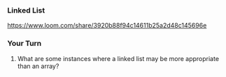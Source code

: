 ### Linked List

https://www.loom.com/share/3920b88f94c14611b25a2d48c145696e

### Your Turn

1. What are some instances where a linked list may be more appropriate than an array?
